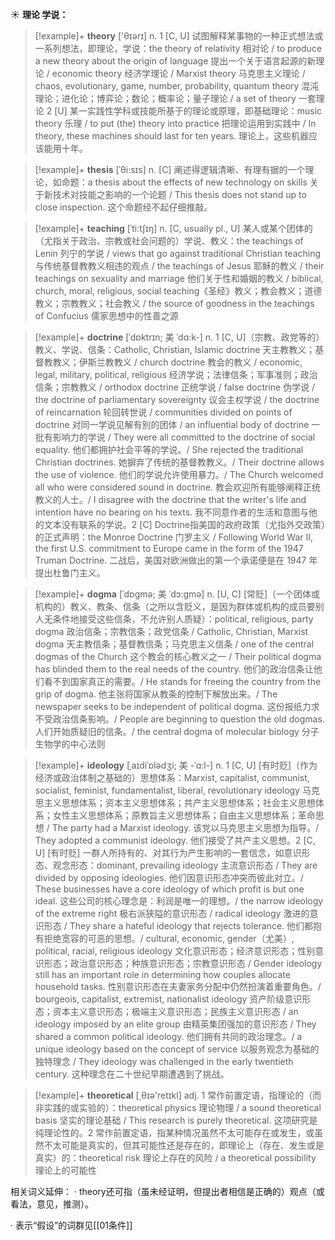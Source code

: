 ☀ <span class="category">**理论 学说：**</span>
>[!example]+ <span class="vocabulary">**theory**</span> ['θɪərɪ] 
> <span class="definition">n. 1 [C, U] 试图解释某事物的一种正式想法或一系列想法，即理论，学说：</span>the theory of relativity 相对论 / to produce a new theory about the origin of language 提出一个关于语言起源的新理论 / economic theory 经济学理论 / Marxist theory 马克思主义理论 / chaos, evolutionary, game, number, probability, quantum theory 混沌理论；进化论；博弈论；数论；概率论；量子理论 / a set of theory 一套理论 <span class="definition">2 [U] 某一实践性学科或技能所基于的理论或原理，即基础理论：</span>music theory 乐理 / to put (the) theory into practice 把理论运用到实践中 / In theory, these machines should last for ten years. 理论上，这些机器应该能用十年。
               
>[!example]+ <span class="vocabulary">**thesis**</span> [ˈθi:sɪs]
> <span class="definition">n. [C] 阐述得逻辑清晰、有理有据的一个理论，如命题：</span>a thesis about the effects of new technology on skills 关于新技术对技能之影响的一个论题 / This thesis does not stand up to close inspection. 这个命题经不起仔细推敲。       
           
>[!example]+ <span class="vocabulary">**teaching**</span> [ˈti:tʃɪŋ]
> <span class="definition">n. [C, usually pl., U] 某人或某个团体的（尤指关于政治、宗教或社会问题的）学说、教义：</span>the teachings of Lenin 列宁的学说 / views that go against traditional Christian teaching 与传统基督教教义相违的观点 / the teachings of Jesus 耶稣的教义 / their teachings on sexuality and marriage 他们关于性和婚姻的教义 / biblical, church, moral, religious, social teaching《圣经》教义；教会教义；道德教义；宗教教义；社会教义 / the source of goodness in the teachings of Confucius 儒家思想中的性善之源

>[!example]+ <span class="vocabulary">**doctrine**</span> [ˈdɒktrɪn; 美 ˈdɑ:k-]
> <span class="definition">n. 1 [C, U]（宗教、政党等的）教义、学说、信条：</span>Catholic, Christian, Islamic doctrine 天主教教义；基督教教义；伊斯兰教教义 / church doctrine 教会的教义 / economic, legal, military, political, religious 经济学说；法律信条；军事准则；政治信条；宗教教义 / orthodox doctrine 正统学说 / false doctrine 伪学说 / the doctrine of parliamentary sovereignty 议会主权学说 / the doctrine of reincarnation 轮回转世说 / communities divided on points of doctrine 对同一学说见解有别的团体 / an influential body of doctrine 一批有影响力的学说 / They were all committed to the doctrine of social equality. 他们都拥护社会平等的学说。/ She rejected the traditional Christian doctrines. 她摒弃了传统的基督教教义。/ Their doctrine allows the use of violence. 他们的学说允许使用暴力。/ The Church welcomed all who were considered sound in doctrine. 教会欢迎所有能够阐释正统教义的人士。/ I disagree with the doctrine that the writer's life and intention have no bearing on his texts. 我不同意作者的生活和意图与他的文本没有联系的学说。<span class="definition">2 [C] Doctrine指美国的政府政策（尤指外交政策）的正式声明：</span>the Monroe Doctrine 门罗主义 / Following World War II, the first U.S. commitment to Europe came in the form of the 1947 Truman Doctrine. 二战后，美国对欧洲做出的第一个承诺便是在 1947 年提出杜鲁门主义。
           
>[!example]+ <span class="vocabulary">**dogma**</span> [ˈdɒgmə; 美 ˈdɔ:gmə]
> <span class="definition">n. [U, C] [常贬]（一个团体或机构的）教义、教条、信条（之所以含贬义，是因为群体或机构的成员要别人无条件地接受这些信条，不允许别人质疑）：</span>political, religious, party dogma 政治信条；宗教信条；政党信条 / Catholic, Christian, Marxist dogma 天主教信条；基督教信条；马克思主义信条 / one of the central dogmas of the Church 这个教会的核心教义之一 / Their political dogma has blinded them to the real needs of the country. 他们的政治信条让他们看不到国家真正的需要。/ He stands for freeing the country from the grip of dogma. 他主张将国家从教条的控制下解放出来。/ The newspaper seeks to be independent of political dogma. 这份报纸力求不受政治信条影响。/ People are beginning to question the old dogmas. 人们开始质疑旧的信条。/ the central dogma of molecular biology 分子生物学的中心法则
           
>[!example]+ <span class="vocabulary">**ideology**</span> [ˌaɪdiˈɒlədʒi; 美 -ˈɑ:l-]
> <span class="definition">n. 1 [C, U] [有时贬]（作为经济或政治体制之基础的）思想体系：</span>Marxist, capitalist, communist, socialist, feminist, fundamentalist, liberal, revolutionary ideology 马克思主义思想体系；资本主义思想体系；共产主义思想体系；社会主义思想体系；女性主义思想体系；原教旨主义思想体系；自由主义思想体系；革命思想 / The party had a Marxist ideology. 该党以马克思主义思想为指导。/ They adopted a communist ideology. 他们接受了共产主义思想。<span class="definition">2 [C, U] [有时贬] 一群人所持有的、对其行为产生影响的一套信念，如意识形态、观念形态：</span>dominant, prevailing ideology 主流意识形态 / They are divided by opposing ideologies. 他们因意识形态冲突而彼此对立。/ These businesses have a core ideology of which profit is but one ideal. 这些公司的核心理念是：利润是唯一的理想。/ the narrow ideology of the extreme right 极右派狭隘的意识形态 / radical ideology 激进的意识形态 / They share a hateful ideology that rejects tolerance. 他们都抱有拒绝宽容的可恶的思想。/ cultural, economic, gender（尤美）, political, racial, religious ideology 文化意识形态；经济意识形态；性别意识形态；政治意识形态；种族意识形态；宗教意识形态 / Gender ideology still has an important role in determining how couples allocate household tasks. 性别意识形态在夫妻家务分配中仍然扮演着重要角色。/ bourgeois, capitalist, extremist, nationalist ideology 资产阶级意识形态；资本主义意识形态；极端主义意识形态；民族主义意识形态 / an ideology imposed by an elite group 由精英集团强加的意识形态 / They shared a common political ideology. 他们拥有共同的政治理念。/ a unique ideology based on the concept of service 以服务观念为基础的独特理念 / They ideology was challenged in the early twentieth century. 这种理念在二十世纪早期遭遇到了挑战。

>[!example]+ <span class="vocabulary">**theoretical**</span> [͵θɪə'retɪkl] 
> <span class="definition">adj. 1 常作前置定语，指理论的（而非实践的或实验的）：</span>theoretical physics 理论物理 / a sound theoretical basis 坚实的理论基础 / This research is purely theoretical. 这项研究是纯理论性的。<span class="definition">2 常作前置定语，指某种情况虽然不太可能存在或发生，或虽然不太可能是真实的，但其可能性还是存在的，即理论上（存在、发生或是真实）的：</span>theoretical risk 理论上存在的风险 / a theoretical possibility 理论上的可能性

相关词义延伸：
· theory还可指（虽未经证明，但提出者相信是正确的）观点（或看法，意见，推测）。

· 表示“假设”的词群见[[01条件]]
